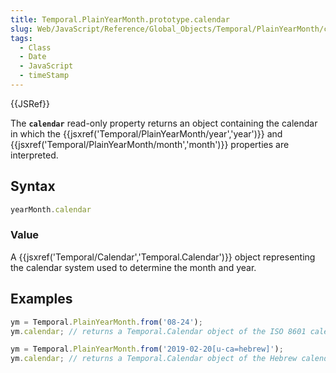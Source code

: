 ```yaml
---
title: Temporal.PlainYearMonth.prototype.calendar
slug: Web/JavaScript/Reference/Global_Objects/Temporal/PlainYearMonth/calendar
tags:
  - Class
  - Date
  - JavaScript
  - timeStamp
---
```

{{JSRef}}

The **`calendar`** read-only property returns an object containing the calendar
in which the {{jsxref('Temporal/PlainYearMonth/year','year')}}
and {{jsxref('Temporal/PlainYearMonth/month','month')}}
properties are interpreted.

## Syntax

```js
yearMonth.calendar
```

### Value

A {{jsxref('Temporal/Calendar','Temporal.Calendar')}} object
representing the calendar system used to determine the month and year.

## Examples

```js
ym = Temporal.PlainYearMonth.from('08-24');
ym.calendar; // returns a Temporal.Calendar object of the ISO 8601 calendar

ym = Temporal.PlainYearMonth.from('2019-02-20[u-ca=hebrew]');
ym.calendar; // returns a Temporal.Calendar object of the Hebrew calendar
```
